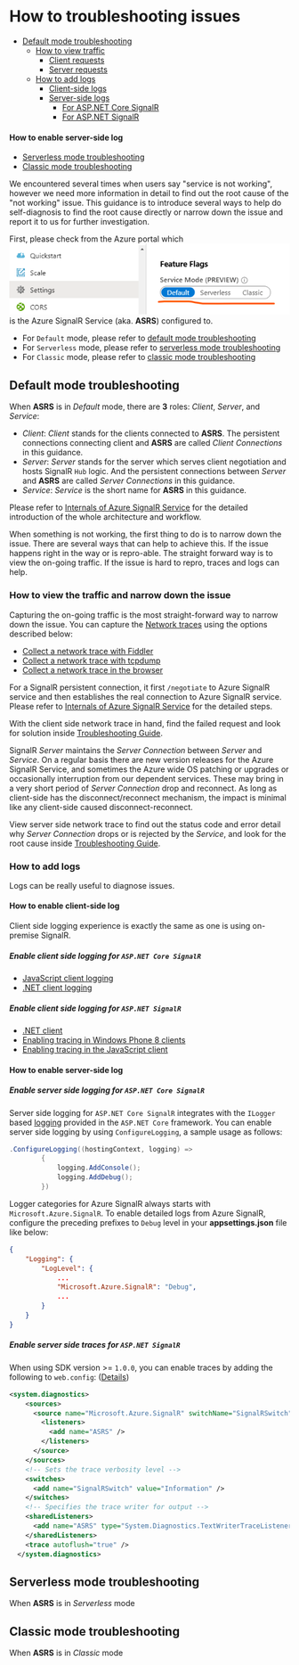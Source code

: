 # How to troubleshooting issues

- [Default mode troubleshooting](#default_mode_tsg)
    - [How to view traffic](#view_traffic)
        - [Client requests](#view_traffic_client)
        - [Server requests](#view_traffic_server)
    - [How to add logs](#add_logs)
        - [Client-side logs](#add_logs_client)
        - [Server-side logs](#add_logs_server)
            - [For ASP.NET Core SignalR](#add_logs_server_aspnetcore)
            - [For ASP.NET SignalR](#add_logs_server_aspnet)
#### How to enable server-side log
- [Serverless mode troubleshooting](#serverless_mode_tsg)
- [Classic mode troubleshooting](#classic_mode_tsg)

We encountered several times when users say "service is not working", however we need more information in detail to find out the root cause of the "not working" issue. This guidance is to introduce several ways to help do self-diagnosis to find the root cause directly or narrow down the issue and report it to us for further investigation.

First, please check from the Azure portal which ![ServiceMode](./images/service-mode.png) is the Azure SignalR Service (aka. **ASRS**) configured to.
* For `Default` mode, please refer to [default mode troubleshooting](#default_mode_tsg)
* For `Serverless` mode, please refer to [serverless mode troubleshooting](#serverless_mode_tsg)
* For `Classic` mode, please refer to [classic mode troubleshooting](#classic_mode_tsg)

<a name="default_mode_tsg"></a>
## Default mode troubleshooting
When **ASRS** is in *Default* mode, there are **3** roles: *Client*, *Server*, and *Service*:
* *Client*: *Client* stands for the clients connected to **ASRS**. The persistent connections connecting client and **ASRS** are called *Client Connections* in this guidance.
* *Server*: *Server* stands for the server which serves client negotiation and hosts SignalR `Hub` logic. And the persistent connections between *Server* and **ASRS** are called *Server Connections* in this guidance.
* *Service*: *Service* is the short name for **ASRS** in this guidance.

Please refer to [Internals of Azure SignalR Service](./internal.md) for the detailed introduction of the whole architecture and workflow.

When something is not working, the first thing to do is to narrow down the issue. There are several ways that can help to achieve this. If the issue happens right in the way or is repro-able. The straight forward way is to view the on-going traffic. If the issue is hard to repro, traces and logs can help.

<a name="view_traffic"></a>
### How to view the traffic and narrow down the issue
Capturing the on-going traffic is the most straight-forward way to narrow down the issue. You can capture the [Network traces](https://docs.microsoft.com/en-us/aspnet/core/signalr/diagnostics#network-traces) using the options described below:

- [Collect a network trace with Fiddler](https://docs.microsoft.com/en-us/aspnet/core/signalr/diagnostics#network-traces)
- [Collect a network trace with tcpdump](https://docs.microsoft.com/en-us/aspnet/core/signalr/diagnostics#collect-a-network-trace-with-tcpdump-macos-and-linux-only)
- [Collect a network trace in the browser](https://docs.microsoft.com/en-us/aspnet/core/signalr/diagnostics#collect-a-network-trace-in-the-browser)

<a name="view_traffic_client"></a>

For a SignalR persistent connection, it first `/negotiate` to Azure SignalR service and then establishes the real connection to Azure SignalR service. Please refer to [Internals of Azure SignalR Service](./internal.md) for the detailed steps.

With the client side network trace in hand, find the failed request and look for solution inside [Troubleshooting Guide](./tsg.md).

<a name="view_traffic_server"></a>

SignalR *Server* maintains the *Server Connection* between *Server* and *Service*. On a regular basis there are new version releases for the Azure SignalR Service, and sometimes the Azure wide OS patching or upgrades or occasionally interruption from our dependent services. These may bring in a very short period of *Server Connection* drop and reconnect. As long as client-side has the disconnect/reconnect mechanism, the impact is minimal like any client-side caused disconnect-reconnect.

View server side network trace to find out the status code and error detail why *Server Connection* drops or is rejected by the *Service*, and look for the root cause inside [Troubleshooting Guide](./tsg.md).

<a name="add_logs"></a>
### How to add logs
Logs can be really useful to diagnose issues.

<a name="add_logs_client"></a>
#### How to enable client-side log
Client side logging experience is exactly the same as one is using on-premise SignalR.
<a name="add_logs_client_aspnetcore"></a>
##### Enable client side logging for `ASP.NET Core SignalR`
- [JavaScript client logging](https://docs.microsoft.com/en-us/aspnet/core/signalr/diagnostics#javascript-client-logging)
- [.NET client logging](https://docs.microsoft.com/en-us/aspnet/core/signalr/diagnostics#net-client-logging)

<a name="add_logs_client_aspnet"></a>
##### Enable client side logging for `ASP.NET SignalR`
- [.NET client](https://docs.microsoft.com/en-us/aspnet/signalr/overview/testing-and-debugging/enabling-signalr-tracing#enabling-tracing-in-the-net-client-windows-desktop-apps)
- [Enabling tracing in Windows Phone 8 clients](https://docs.microsoft.com/en-us/aspnet/signalr/overview/testing-and-debugging/enabling-signalr-tracing#enabling-tracing-in-windows-phone-8-clients)
- [Enabling tracing in the JavaScript client](https://docs.microsoft.com/en-us/aspnet/signalr/overview/testing-and-debugging/enabling-signalr-tracing#enabling-tracing-in-the-javascript-client)

<a name="add_logs_server"></a>
#### How to enable server-side log
<a name="add_logs_server_aspnetcore"></a>
##### Enable server side logging for `ASP.NET Core SignalR`
Server side logging for `ASP.NET Core SignalR` integrates with the `ILogger` based [logging](https://docs.microsoft.com/en-us/aspnet/core/fundamentals/logging/?view=aspnetcore-2.1&tabs=aspnetcore2x) provided in the `ASP.NET Core` framework. You can enable server side logging by using `ConfigureLogging`, a sample usage as follows:
```cs
.ConfigureLogging((hostingContext, logging) =>
        {
            logging.AddConsole();
            logging.AddDebug();
        })
```
Logger categories for Azure SignalR always starts with `Microsoft.Azure.SignalR`. To enable detailed logs from Azure SignalR, configure the preceding prefixes to `Debug` level in your **appsettings.json** file like below:
```JSON
{
    "Logging": {
        "LogLevel": {
            ...
            "Microsoft.Azure.SignalR": "Debug",
            ...
        }
    }
}
```
<a name="add_logs_server_aspnet"></a>
##### Enable server side traces for `ASP.NET SignalR`
When using SDK version >= `1.0.0`, you can enable traces by adding the following to `web.config`: ([Details](https://github.com/Azure/azure-signalr/issues/452#issuecomment-478858102))
```xml
<system.diagnostics>
    <sources>
      <source name="Microsoft.Azure.SignalR" switchName="SignalRSwitch">
        <listeners>
          <add name="ASRS" />
        </listeners>
      </source>
    </sources>
    <!-- Sets the trace verbosity level -->
    <switches>
      <add name="SignalRSwitch" value="Information" />
    </switches>
    <!-- Specifies the trace writer for output -->
    <sharedListeners>
      <add name="ASRS" type="System.Diagnostics.TextWriterTraceListener" initializeData="asrs.log.txt" />
    </sharedListeners>
    <trace autoflush="true" />
  </system.diagnostics>
```

<a name="serverless_mode_tsg"></a>
## Serverless mode troubleshooting
When **ASRS** is in *Serverless* mode

<a name="classic_mode_tsg"></a>
## Classic mode troubleshooting
When **ASRS** is in *Classic* mode